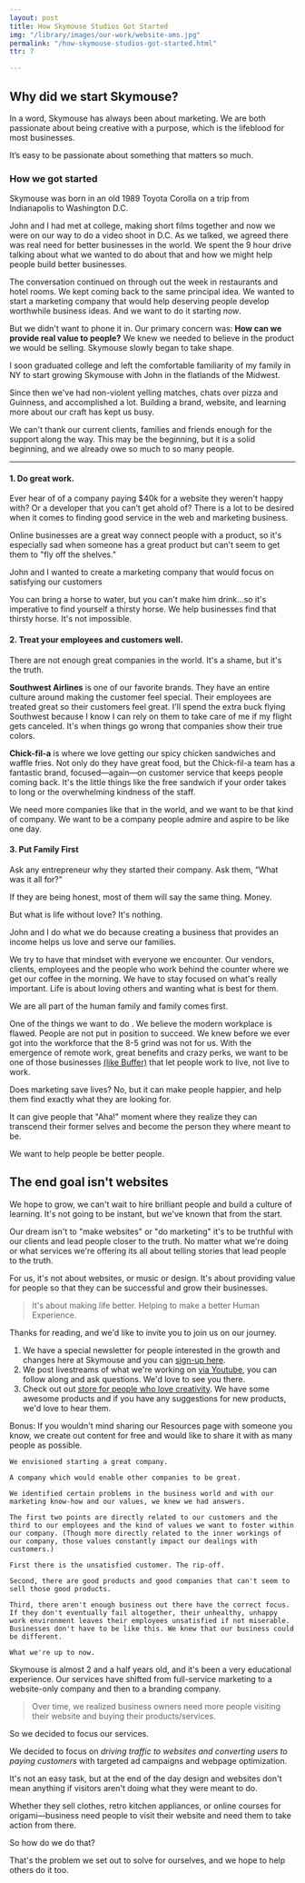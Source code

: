 ```yaml
---
layout: post
title: How Skymouse Studios Got Started
img: "/library/images/our-work/website-ams.jpg"
permalink: "/how-skymouse-studios-got-started.html"
ttr: 7

---
```

## Why did we start Skymouse?

In a word, Skymouse has always been about marketing. We are both passionate about being creative with a purpose, which is the lifeblood for most businesses. 

It’s easy to be passionate about something that matters so much.

### How we got started

Skymouse was born in an old 1989 Toyota Corolla on a trip from Indianapolis to Washington D.C.

John and I had met at college, making short films together and now we were on our way to do a video shoot in D.C. As we talked, we agreed there was real need for better businesses in the world. We spent the 9 hour drive talking about what we wanted to do about that and how we might help people build better businesses.

The conversation continued on through out the week in restaurants and hotel rooms. We kept coming back to the same principal idea. We wanted to start a marketing company that would help deserving people develop worthwhile business ideas. And we want to do it starting _now_.

But we didn't want to phone it in. Our primary concern was: **How can we provide real value to people?** We knew we needed to believe in the product we would be selling. Skymouse slowly began to take shape.

I soon graduated college and left the comfortable familiarity of my family in NY to start growing Skymouse with John in the flatlands of the Midwest.

Since then we've had non-violent yelling matches, chats over pizza and Guinness, and accomplished a lot. Building a brand, website, and learning more about our craft has kept us busy.

We can't thank our current clients, families and friends enough for the support along the way. This may be the beginning, but it is a solid beginning, and we already owe so much to so many people.

***

#### 1. Do great work.

Ever hear of of a company paying $40k for a website they weren't happy with? Or a developer that you can't get ahold of? There is a lot to be desired when it comes to finding good service in the web and marketing business.

Online businesses are a great way connect people with a product, so it's especially sad when someone has a great product but can't seem to get them to "fly off the shelves."

John and I wanted to create a marketing company that would focus on satisfying our customers

You can bring a horse to water, but you can't make him drink...so it's imperative to find yourself a thirsty horse. We help businesses find that thirsty horse. It's not impossible.

#### 2. Treat your employees and customers well.

There are not enough great companies in the world. It's a shame, but it's the truth.

**Southwest Airlines** is one of our favorite brands. They have an entire culture around making the customer feel special. Their employees are treated great so their customers feel great. I'll spend the extra buck flying Southwest because I know I can rely on them to take care of me if my flight gets canceled. It's when things go wrong that companies show their true colors.

**Chick-fil-a** is where we love getting our spicy chicken sandwiches and waffle fries. Not only do they have great food, but the Chick-fil-a team has a fantastic brand, focused—again—on customer service that keeps people coming back. It's the little things like the free sandwich if your order takes to long or the overwhelming kindness of the staff.

We need more companies like that in the world, and we want to be that kind of company. We want to be a company people admire and aspire to be like one day.

#### 3. Put Family First

Ask any entrepreneur why they started their company. Ask them, “What was it all for?"

If they are being honest, most of them will say the same thing. Money.

But what is life without love? It's nothing.

John and I do what we do because creating a business that provides an income helps us love and serve our families.

We try to have that mindset with everyone we encounter.  Our vendors, clients, employees and the people who work behind the counter where we get our coffee in the morning. We have to stay focused on what's really important. Life is about loving others and wanting what is best for them.

We are all part of the human family and family comes first.

One of the things we want to do . We believe the modern workplace is flawed. People are not put in position to succeed. We knew before we ever got into the workforce that the 8-5 grind was not for us.  With the emergence of remote work, great benefits and crazy perks, we want to be one of those businesses [(like Buffer)](https://open.buffer.com/distributed-team-benefits/ "Buffer Blogpost on Remote Work") that let people work to live, not live to work.

Does marketing save lives? No, but it can make people happier, and help them find exactly what they are looking for.

It can give people that "Aha!" moment where they realize they can transcend their former selves and become the person they where meant to be.

We want to help people be better people.

## The end goal isn't websites

We hope to grow, we can't wait to hire brilliant people and build a culture of learning. It's not going to be instant, but we've known that from the start.

Our dream isn't to "make websites" or "do marketing" it's to be truthful with our clients and lead people closer to the truth. No matter what we're doing or what services we're offering its all about telling stories that lead people to the truth.

For us, it's not about websites, or music or design. It's about providing value for people so that they can be successful and grow their businesses.

> It's about making life better. Helping to make a better Human Experience.

Thanks for reading, and we'd like to invite you to join us on our journey.

1. We have a special newsletter for people interested in the growth and changes here at Skymouse and you can [sign-up here](#).
2. We post livestreams of what we're working on [via Youtube](#), you can follow along and ask questions. We'd love to see you there.
3. Check out out [store for people who love creativity](#). We have some awesome products and if you have any suggestions for new products, we'd love to hear them.

Bonus: If you wouldn't mind sharing our Resources page with someone you know, we create out content for free and would like to share it with as many people as possible.

    We envisioned starting a great company.

    A company which would enable other companies to be great.

    We identified certain problems in the business world and with our marketing know-how and our values, we knew we had answers.

    The first two points are directly related to our customers and the third to our employees and the kind of values we want to foster within our company. (Though more directly related to the inner workings of our company, those values constantly impact our dealings with customers.)

    First there is the unsatisfied customer. The rip-off.

    Second, there are good products and good companies that can't seem to sell those good products.

    Third, there aren't enough business out there have the correct focus. If they don't eventually fail altogether, their unhealthy, unhappy work environment leaves their employees unsatisfied if not miserable. Businesses don't have to be like this. We knew that our business could be different.

    What we're up to now.

Skymouse is almost 2 and a half years old, and it's been a very educational experience. Our services have shifted from full-service marketing to a website-only company and then to a branding company.

> Over time, we realized business owners need more people visiting their website and buying their products/services.

So we decided to focus our services. 

We decided to focus on _driving traffic to websites and converting users to paying customers_ with targeted ad campaigns and webpage optimization.

It's not an easy task, but at the end of the day design and websites don't mean anything if visitors aren't doing what they were meant to do.

Whether they sell clothes, retro kitchen appliances, or online courses for origami—business need people to visit their website and need them to take action from there.

So how do we do that? 

That's the problem we set out to solve for ourselves, and we hope to help others do it too.